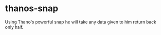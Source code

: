 # thanos-snap
Using Thano's powerful snap he will take any data given to him return back only half.
